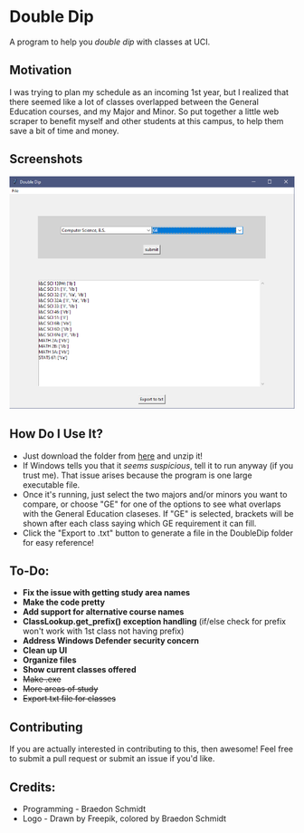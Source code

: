 # Double Dip
 A program to help you *double dip* with classes at UCI.
 
## Motivation
 I was trying to plan my schedule as an incoming 1st year, but I realized that there seemed like a lot of classes overlapped between the General Education courses, and my Major and Minor. So put together a little web scraper to benefit myself and other students at this campus, to help them save a bit of time and money.
 
## Screenshots
![CS and GE Screenshot](/cs_ge.PNG?raw=true "CS and GE Screenshot")

## How Do I Use It?
* Just download the folder from [here] and unzip it!
* If Windows tells you that it *seems suspicious*, tell it to run anyway (if you trust me). That issue arises because the program is one large executable file.
* Once it's running, just select the two majors and/or minors you want to compare, or choose "GE" for one of the options to see what overlaps with the General Education claseses. If "GE" is selected, brackets will be shown after each class saying which GE requirement it can fill.
* Click the "Export to .txt" button to generate a file in the DoubleDip folder for easy reference!

## To-Do:
* **Fix the issue with getting study area names**
* **Make the code pretty**
* **Add support for alternative course names**
* **ClassLookup.get_prefix() exception handling** (if/else check for prefix won't work with 1st class not having prefix)
* **Address Windows Defender security concern**
* **Clean up UI**
* **Organize files**
* **Show current classes offered**
* ~~Make .exe~~
* ~~More areas of study~~
* ~~Export txt file for classes~~

## Contributing
 If you are actually interested in contributing to this, then awesome! Feel free to submit a pull request or submit an issue if you'd like.

## Credits:
* Programming - Braedon Schmidt
* Logo - Drawn by Freepik, colored by Braedon Schmidt


[here]: https://bit.ly/32khOuB "DoubleDip Download Link"
